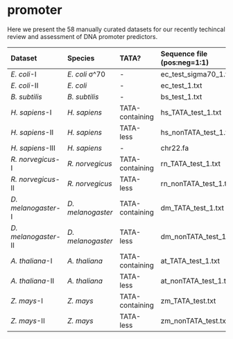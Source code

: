 # promoter

Here we present the 58 manually curated datasets for our recently techincal review and assessment of DNA promoter predictors.

| Dataset   | Species   |TATA?|Sequence file (pos:neg=1:1)|Sequence file (pos:neg=1:2)|Sequence file (pos:neg=1:3)|Sequence file (pos:neg=1:4)|Sequence file (pos:neg=1:5)|Sequence length|
|:----------|:----------|:----|:--------------------------|:--------------------------|---------------------------|---------------------------|---------------------------|--------------|
|*E. coli*-I|*E. coli* σ^70|-|ec_test_sigma70_1.txt|ec_test_sigma70_2.txt|ec_test_sigma70_3.txt|ec_test_sigma70_4.txt|ec_test_sigma70_5.txt|81 bp|
|*E. coli*-II|*E. coli*|-|ec_test_1.txt|ec_test_2.txt|ec_test_3.txt|ec_test_4.txt|ec_test_5.txt|81 bp|
|*B. subtilis*|*B. subtilis*|-|bs_test_1.txt|bs_test_2.txt|bs_test_3.txt|bs_test_4.txt|bs_test_5.txt|81 bp|
|*H. sapiens*-I|*H. sapiens*|TATA-containing|hs_TATA_test_1.txt|hs_TATA_test_2.txt|hs_TATA_test_3.txt|hs_TATA_test_4.txt|hs_TATA_test_5.txt|251;300;1001 bp
|*H. sapiens*-II|*H. sapiens*|TATA-less|hs_nonTATA_test_1.txt|hs_nonTATA_test_2.txt|hs_nonTATA_test_3.txt|hs_nonTATA_test_4.txt|hs_nonTATA_test_5.txt|251;300;1001 bp
|*H. sapiens*-III|*H. sapiens*|-|chr22.fa|-|-|-|-|-|
|*R. norvegicus*-I|*R. norvegicus*|TATA-containing|rn_TATA_test_1.txt|rn_TATA_test_2.txt|rn_TATA_test_3.txt|rn_TATA_test_4.txt|rn_TATA_test_5.txt|251;300;1001 bp
|*R. norvegicus*-II|*R. norvegicus*|TATA-less|rn_nonTATA_test_1.txt|rn_nonTATA_test_2.txt|rn_nonTATA_test_3.txt|rn_nonTATA_test_4.txt|rn_nonTATA_test_5.txt|251;300;1001 bp
|*D. melanogaster*-I|*D. melanogaster*|TATA-containing|dm_TATA_test_1.txt|dm_TATA_test_2.txt|dm_TATA_test_3.txt|dm_TATA_test_4.txt|dm_TATA_test_5.txt|300;1001 bp
|*D. melanogaster*-II|*D. melanogaster*|TATA-less|dm_nonTATA_test_1.txt|dm_nonTATA_test_2.txt|dm_nonTATA_test_3.txt|dm_nonTATA_test_4.txt|dm_nonTATA_test_5.txt|300;1001 bp
|*A. thaliana*-I|*A. thaliana*|TATA-containing|at_TATA_test_1.txt|at_TATA_test_2.txt|at_TATA_test_3.txt|at_TATA_test_4.txt|at_TATA_test_5.txt|251;300;1001 bp
|*A. thaliana*-II|*A. thaliana*|TATA-less|at_nonTATA_test_1.txt|at_nonTATA_test_2.txt|at_nonTATA_test_3.txt|at_nonTATA_test_4.txt|at_nonTATA_test_5.txt|251;300;1001 bp
|*Z. mays*-I|*Z. mays*|TATA-containing|zm_TATA_test.txt|-|-|-|-|251;300;1001 bp
|*Z. mays*-II|*Z. mays*|TATA-less|zm_nonTATA_test.txt|-|-|-|-|251;300;1001 bp
